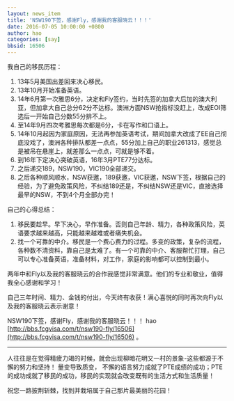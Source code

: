 ```yaml
---
layout: news_item
title: 'NSW190下签，感谢Fly，感谢我的客服晓云！！！'
date: 2016-07-05 10:00:00 +0800
author: hao
categories: [say]
bbsid: 16506 
---
```


我自己的移民历程：

1. 13年5月美国出差回来决心移民。
2. 13年10月开始准备英语。
3. 14年6月第一次雅思6分，决定和Fly签约，当时先签的加拿大后加的澳大利亚，但加拿大自己总分62分不达标。澳洲方面NSW抢指标没赶上，改成EOI筛选后一开始自己分数55分排不上。
4. 至14年9月四次考雅思每次都是6分，卡在写作和口语上。
5. 14年10月起因为家庭原因，无法再参加英语考试，期间加拿大改成了EE自己彻底没戏了，澳洲各种排队都差一点点，55分加上自己的职业261313，感觉总是被吊在悬崖上，就差那么一点点，可就是够不着。
6. 到16年下定决心突破英语，16年3月PTE77分达标。
7. 之后递交189，NSW190，VIC190全部递交。
8. 之后各种顺风顺水，NSW获邀，189获邀，VIC获邀，NSW下签，根据自己的经验，为了避免政策风险，不纠结189还是，不纠结NSW还是VIC，直接选择最早的NSW，不到4个月全部办完！

自己的心得总结：

1. 移民要趁早。早下决心，早作准备。否则自己年龄、精力，各种政策风险，英语要求越来越高，只能越来越难或者痛失机会。
2. 找一个可靠的中介。移民是一个费心费力的过程。多变的政策，复杂的流程，各种数不清资料，靠自己是太难了。有一个可靠的中介、客服帮忙打理，自己可以专心准备英语，准备材料，对工作，家庭的影响都可以控制到最小。

两年中和Fly以及我的客服晓云的合作我感觉非常满意。他们的专业和敬业，值得我全心感谢和学习！

自己三年时间、精力、金钱的付出，今天终有收获！满心喜悦的同时再次向Fly以及我的客服晓云表示谢意！

NSW190下签，感谢Fly，感谢我的客服晓云！！！ hao  [http://bbs.fcgvisa.com/t/nsw190-fly/16506](http://bbs.fcgvisa.com/t/nsw190-fly/16506)  。

----------------

人往往是在觉得精疲力竭的时候，就会出现柳暗花明又一村的景象-这些都源于不懈的努力和坚持！
量变导致质变， 不懈的语言努力成就了PTE成绩的成功；PTE的成功成就了移民的成功，移民的实现就会改变既有的生活方式和生活质量！

祝您一路披荆斩棘，找到并栽培属于自己那片最美丽的花园！